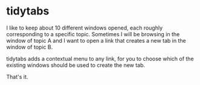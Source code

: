 tidytabs
========

I like to keep about 10 different windows opened, each roughly corresponding to a specific topic. Sometimes I will be browsing in the window of topic A and I want to open a link that creates a new tab in the window of topic B.

tidytabs adds a contextual menu to any link, for you to choose which of the existing windows should be used to create the new tab.

That's it.
 

